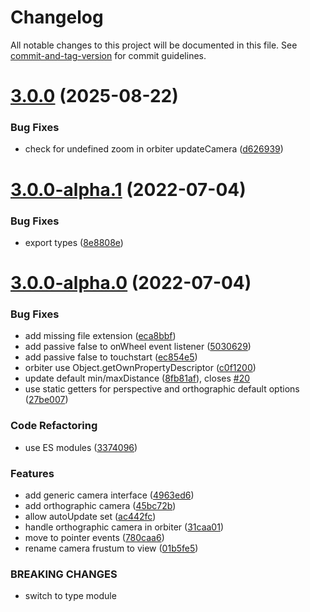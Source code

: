 # Changelog

All notable changes to this project will be documented in this file. See [commit-and-tag-version](https://github.com/absolute-version/commit-and-tag-version) for commit guidelines.

# [3.0.0](https://github.com/pex-gl/pex-cam/compare/v3.0.0-alpha.1...v3.0.0) (2025-08-22)


### Bug Fixes

* check for undefined zoom in orbiter updateCamera ([d626939](https://github.com/pex-gl/pex-cam/commit/d626939782d93599058bb0927bb95a5b05660cb7))



# [3.0.0-alpha.1](https://github.com/pex-gl/pex-cam/compare/v3.0.0-alpha.0...v3.0.0-alpha.1) (2022-07-04)


### Bug Fixes

* export types ([8e8808e](https://github.com/pex-gl/pex-cam/commit/8e8808e8ae5db32c5db43dfcbab5119f4cb37df0))



# [3.0.0-alpha.0](https://github.com/pex-gl/pex-cam/compare/v2.7.1...v3.0.0-alpha.0) (2022-07-04)


### Bug Fixes

* add missing file extension ([eca8bbf](https://github.com/pex-gl/pex-cam/commit/eca8bbf43a9c6ca33d631c5aba4b4154f8ea372f))
* add passive false to onWheel event listener ([5030629](https://github.com/pex-gl/pex-cam/commit/503062949e2daafe79c6a7a081c3bcfba6580ea7))
* add passive false to touchstart ([ec854e5](https://github.com/pex-gl/pex-cam/commit/ec854e546168df7c19d45f21f122d82b2f9b3d22))
* orbiter use Object.getOwnPropertyDescriptor ([c0f1200](https://github.com/pex-gl/pex-cam/commit/c0f120078c925bc376bd4efbc134fa4da0380a8e))
* update default min/maxDistance ([8fb81af](https://github.com/pex-gl/pex-cam/commit/8fb81afec0eb0ebfbfab2c9ecc4acbce7f81eadf)), closes [#20](https://github.com/pex-gl/pex-cam/issues/20)
* use static getters for perspective and orthographic default options ([27be007](https://github.com/pex-gl/pex-cam/commit/27be0075105ea82fc5543575de24175e85e49187))


### Code Refactoring

* use ES modules ([3374096](https://github.com/pex-gl/pex-cam/commit/3374096e968355039c9c260e19b08990bb3c6086))


### Features

* add generic camera interface ([4963ed6](https://github.com/pex-gl/pex-cam/commit/4963ed629f4ca85b4b96a15bdfb1a11c898c0382))
* add orthographic camera ([45bc72b](https://github.com/pex-gl/pex-cam/commit/45bc72bfa41e58e3873250b759b208c0458adc9c))
* allow autoUpdate set ([ac442fc](https://github.com/pex-gl/pex-cam/commit/ac442fcc24a820ed47c546b5e0053609510f5521))
* handle orthographic camera in orbiter ([31caa01](https://github.com/pex-gl/pex-cam/commit/31caa01764643c74262d2a9d45ec7d1418344bd7))
* move to pointer events ([780caa6](https://github.com/pex-gl/pex-cam/commit/780caa6bf1128b8a8c2ec7678cb5ab5db303b290))
* rename camera frustum to view ([01b5fe5](https://github.com/pex-gl/pex-cam/commit/01b5fe5d1d102367e6f449e3a35c11823634e4a9))


### BREAKING CHANGES

* switch to type module
